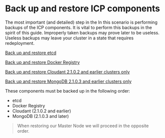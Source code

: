 # Back up and restore ICP components

The most important (and detailed) step in the In this scenario is performing backups of the ICP components.  It is vital to perform this backups in the spirit of this guide.  Improperly taken backups may prove later to be useless.  Useless backups may leave your cluster in a state that requires redeployment.

[Back up and restore etcd](etcd.md)

[Back up and restore Docker Registry](registry.md)

[Back up and restore Cloudant 2.1.0.2 and earlier clusters only](cloudant.md)

[Back up and restore MongoDB 2.1.0.3 and earlier clusters only](mongodb.md)

These components must be backed up in the following order:

* etcd
* Docker Registry
* Cloudant (2.1.0.2 and earlier)
* MongoDB (2.1.0.3 and later)

> When restoring our Master Node we will proceed in the opposite order.
